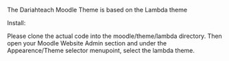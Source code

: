 The Dariahteach Moodle Theme is based on the Lambda theme

Install:

Please clone the actual code into the moodle/theme/lambda directory.
Then open your Moodle Website Admin section and under the Appearence/Theme selector menupoint, select the lambda theme.